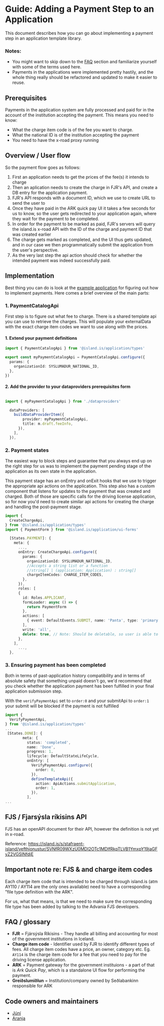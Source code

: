 # Guide: Adding a Payment Step to an Application

This document describes how you can go about implementing a payment step in an application
template library.

### Notes:

- You might want to skip down to the [FAQ](#faq--glossary) section and familiarize yourself with some of the
  terms used here.
- Payments in the applications were implemented pretty hastily, and the whole thing
  really should be refactored and updated to make it easier to reuse.

## Prerequisites

Payments in the application system are fully processed and paid for in the account of the
institution accepting the payment. This means you need to know:

- What the charge item code is of the fee you want to charge.
- What the national ID is of the institution accepting the payment
- You need to have the x-road proxy running

## Overview / User flow

So the payment flow goes as follows:

1. First an application needs to get the prices of the fee(s) it intends to charge
2. Then an aplication needs to create the charge in FJR's API, and create a DB entry
   for the application payment.
3. FJR's API responds with a document ID, which we use to create URL to send the user to
4. Once they have paid in the ARK quick pay UI it takes a few seconds for us to know,
   so the user gets redirected to your application again, where they wait for the payment
   to be completed.
5. In order for the payment to be marked as paid, FJR's servers will query the island.is
   x-road API with the ID of the charge and payment ID that was created earlier
6. The charge gets marked as completed, and the UI thus gets updated, and in our case we
   then programmatically submit the application from the user's perspective.
7. As the very last step the api action should check for whether the intended payment
   was indeed successfully paid.

## Implementation

Best thing you can do is look at the
[example application](/libs/application/templates/example-payment/) for figuring
out how to implement payments. Here comes a brief overview of the main parts:

### 1. PaymentCatalogApi

First step is to figure out what fee to charge. There is a shared template api you can use to
retrieve the charges. This will populate your externalData with the exact charge item codes we want to use along with
the prices.

#### 1. Extend your payment definitions

```typescript
import { PaymentCatalogApi } from '@island.is/application/types'

export const myPaymentCatalogApi = PaymentCatalogApi.configure({
  params: {
    organizationId: SYSLUMADUR_NATIONAL_ID,
  },
})
```

#### 2. Add the provider to your dataproviders prerequisites form

```typescript

import { myPaymentCatalogApi } from './dataproviders'

  dataProviders: [
    buildDataProviderItem({
        provider: myPaymentCatalogApi,
        title: m.draft.feeInfo,
      }),
    ],
  }),
```

### 2. Payment states

The easiest way to block steps and guarantee that you always end up on the right step for
us was to implement the payment pending stage of the application as its own state in the
application.

This payment stage has an onEntry and onExit hooks that we use to trigger the appropriate
api actions on the application. This step also has a custom component that listens for
updates to the payment that was created and charged. Both of those are specific calls for
the driving license application, so for now you'd need to create similar api actions for
creating the charge and handling the post-payment stage.

```typescript
import {
  CreateChargeApi,
} from '@island.is/application/types'
import { PaymentForm } from '@island.is/application/ui-forms'

  [States.PAYMENT]: {
    meta: {
      ...,
      onEntry: CreateChargeApi.configure({
        params: {
          organizationId: SYSLUMADUR_NATIONAL_ID,
          //Accepts a string list or a function
          //string[] | (application: Application) : string[]
          chargeItemCodes: CHARGE_ITEM_CODES,
        },
      }),
      roles: [
      {
        id: Roles.APPLICANT,
        formLoader: async () => {
          return PaymentForm
        },
        actions: [
          { event: DefaultEvents.SUBMIT, name: 'Panta', type: 'primary' },
        ],
        write: 'all',
        delete: true, // Note: Should be deletable, so user is able to delete the FJS charge with the application
      },
    ],
      ...,
  },
```

### 3. Ensuring payment has been completed

Both in terms of past-application history compatibility and in terms of absolute safety
that something unpaid doesn't go, we'd recommend that you check whether the application
payment has been fulfilled in your final application submission step.

With the `verifyPaymentApi` set to `order:0` and your submitApi to `order:1`
your submit will be blocked if the payment is not fulfilled

```typescript
import {
  VerifyPaymentApi,
} from '@island.is/application/types'
...
 [States.DONE]: {
        meta: {
          status: 'completed',
          name: 'Done',
          progress: 1,
          lifecycle: DefaultStateLifeCycle,
          onEntry: [
            VerifyPaymentApi.configure({
              order: 0,
            }),
            defineTemplateApi({
              action: ApiActions.submitApplication,
              order: 1,
            }),
          ],
...
```

## FJS / Fjarsýsla ríkisins API

FJS has an openAPI document for their API, however the definition is not yet in x-road.

Reference: https://island.is/s/stafraent-island/vefthjonustur/SVNfR09WXzU0MDI2OTc1MDlfRkpTLVB1YmxpY19jaGFyZ2VGSlNfdjE

## Important note re: FJS & and charge item codes

Each charge item code that is intended to be charged through island.is (atm AY110 / AY114 are
the only ones available) need to have a corresponding "file type definition with the ARK".

For us, what that means, is that we need to make sure the corresponding file type has been added
by talking to the Advania FJS developers.

## FAQ / glossary

- **FJR** = Fjársýsla Ríkisins - They handle all billing and accounting for most of the
  government institutions in Iceland.
- **Charge item code** - Identifier used by FJR to identify different types of fees. All
  charge item codes have a price, an owner, category etc. Eg. `AY114` is the charge item code
  for a fee that you need to pay for the driving license application.
- **ARK** = Payment gateway for the government instituions - a part of that is _Ark Quick Pay_,
  which is a standalone UI flow for performing the payment.
- **Greiðslumiðlun** = Institution/company owned by Seðlabankinn responsible for ARK

## Code owners and maintainers

- [Júní](https://github.com/orgs/island-is/teams/juni/members)
- [Aranja](https://github.com/orgs/island-is/teams/aranja/members)
